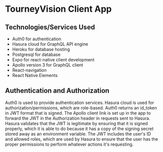 # TourneyVision Client App

## Technologies/Services Used

- Auth0 for authentication
- Hasura cloud for GraphQL API engine
- Heroku for database hosting
- Postgresql for database
- Expo for react-native client development
- Apollo version 3 for GraphQL client
- React-navigation
- React Native Elements

## Authentication and Authorization

<p>Auth0 is used to provide authentication services. Hasura cloud is used for authorization/permissions, which are role-based.
Auth0 returns an id_token in JWT format that is signed. The Apollo client link is set up in the app to forward the JWT in the
Authorization header in requests sent to Hasura. Hasura validates that the JWT is legitimate by ensuring that it is signed
properly, which it is able to do because it has a copy of the signing secret stored away as an environment variable. The JWT
includes the user's ID and allowed roles, which are used by Hasura to ensure that the user has the proper permissions to
perform whatever actions it's requesting.
